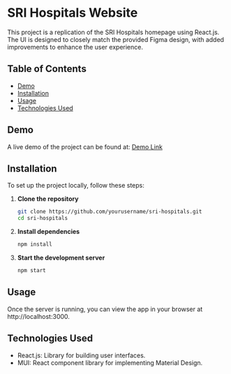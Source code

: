 # SRI Hospitals Website

This project is a replication of the SRI Hospitals homepage using React.js. The UI is designed to closely match the provided Figma design, with added improvements to enhance the user experience.

## Table of Contents
- [Demo](#demo)
- [Installation](#installation)
- [Usage](#usage)
- [Technologies Used](#technologies-used)

## Demo
A live demo of the project can be found at: [Demo Link](#)

## Installation
To set up the project locally, follow these steps:

1. **Clone the repository**
   ```bash
   git clone https://github.com/yourusername/sri-hospitals.git
   cd sri-hospitals

2. **Install dependencies**
   ```bash
   npm install

3. **Start the development server**
   ```bash
   npm start

## Usage
Once the server is running, you can view the app in your browser at http://localhost:3000.

## Technologies Used
- React.js: Library for building user interfaces.
- MUI: React component library for implementing Material Design.
